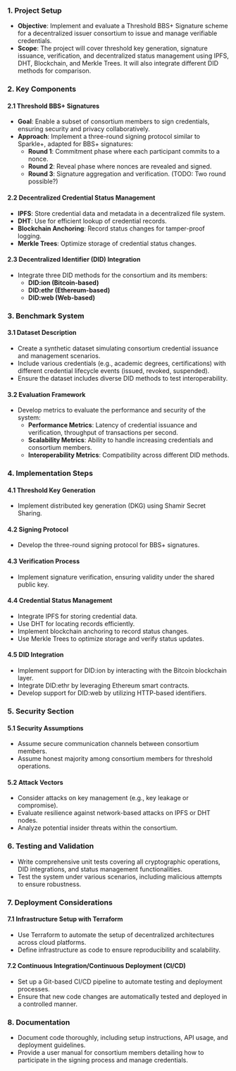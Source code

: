 ### **1. Project Setup**

- **Objective**: Implement and evaluate a Threshold BBS+ Signature scheme for a decentralized issuer consortium to issue and manage verifiable credentials.
- **Scope**: The project will cover threshold key generation, signature issuance, verification, and decentralized status management using IPFS, DHT, Blockchain, and Merkle Trees. It will also integrate different DID methods for comparison.

### **2. Key Components**

#### **2.1 Threshold BBS+ Signatures**

- **Goal**: Enable a subset of consortium members to sign credentials, ensuring security and privacy collaboratively.
- **Approach**: Implement a three-round signing protocol similar to Sparkle+, adapted for BBS+ signatures:
    - **Round 1**: Commitment phase where each participant commits to a nonce.
    - **Round 2**: Reveal phase where nonces are revealed and signed.
    - **Round 3**: Signature aggregation and verification.
      (TODO: Two round possible?)

#### **2.2 Decentralized Credential Status Management**

- **IPFS**: Store credential data and metadata in a decentralized file system.
- **DHT**: Use for efficient lookup of credential records.
- **Blockchain Anchoring**: Record status changes for tamper-proof logging.
- **Merkle Trees**: Optimize storage of credential status changes.

#### **2.3 Decentralized Identifier (DID) Integration**

- Integrate three DID methods for the consortium and its members:
    - **DID:ion (Bitcoin-based)**
    - **DID:ethr (Ethereum-based)**
    - **DID:web (Web-based)**

### **3. Benchmark System**

#### **3.1 Dataset Description**

- Create a synthetic dataset simulating consortium credential issuance and management scenarios.
- Include various credentials (e.g., academic degrees, certifications) with different credential lifecycle events (issued, revoked, suspended).
- Ensure the dataset includes diverse DID methods to test interoperability.

#### **3.2 Evaluation Framework**

- Develop metrics to evaluate the performance and security of the system:
    - **Performance Metrics**: Latency of credential issuance and verification, throughput of transactions per second.
    - **Scalability Metrics**: Ability to handle increasing credentials and consortium members.
    - **Interoperability Metrics**: Compatibility across different DID methods.

### **4. Implementation Steps**

#### **4.1 Threshold Key Generation**

- Implement distributed key generation (DKG) using Shamir Secret Sharing.

#### **4.2 Signing Protocol**

- Develop the three-round signing protocol for BBS+ signatures.

#### **4.3 Verification Process**

- Implement signature verification, ensuring validity under the shared public key.

#### **4.4 Credential Status Management**

- Integrate IPFS for storing credential data.
- Use DHT for locating records efficiently.
- Implement blockchain anchoring to record status changes.
- Use Merkle Trees to optimize storage and verify status updates.

#### **4.5 DID Integration**

- Implement support for DID:ion by interacting with the Bitcoin blockchain layer.
- Integrate DID:ethr by leveraging Ethereum smart contracts.
- Develop support for DID:web by utilizing HTTP-based identifiers.

### **5. Security Section**

#### **5.1 Security Assumptions**

- Assume secure communication channels between consortium members.
- Assume honest majority among consortium members for threshold operations.

#### **5.2 Attack Vectors**

- Consider attacks on key management (e.g., key leakage or compromise).
- Evaluate resilience against network-based attacks on IPFS or DHT nodes.
- Analyze potential insider threats within the consortium.

### **6. Testing and Validation**

- Write comprehensive unit tests covering all cryptographic operations, DID integrations, and status management functionalities.
- Test the system under various scenarios, including malicious attempts to ensure robustness.

### **7. Deployment Considerations**

#### **7.1 Infrastructure Setup with Terraform**

- Use Terraform to automate the setup of decentralized architectures across cloud platforms.
- Define infrastructure as code to ensure reproducibility and scalability.

#### **7.2 Continuous Integration/Continuous Deployment (CI/CD)**

- Set up a Git-based CI/CD pipeline to automate testing and deployment processes.
- Ensure that new code changes are automatically tested and deployed in a controlled manner.

### **8. Documentation**

- Document code thoroughly, including setup instructions, API usage, and deployment guidelines.
- Provide a user manual for consortium members detailing how to participate in the signing process and manage credentials.